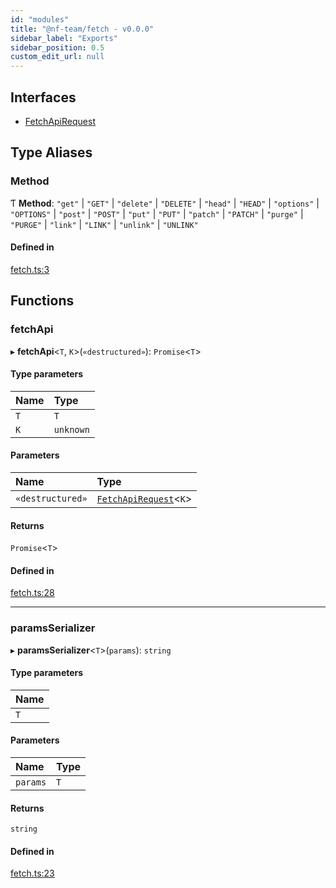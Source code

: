 ```yaml
---
id: "modules"
title: "@nf-team/fetch - v0.0.0"
sidebar_label: "Exports"
sidebar_position: 0.5
custom_edit_url: null
---
```


## Interfaces

- [FetchApiRequest](interfaces/FetchApiRequest.md)

## Type Aliases

### Method

Ƭ **Method**: ``"get"`` \| ``"GET"`` \| ``"delete"`` \| ``"DELETE"`` \| ``"head"`` \| ``"HEAD"`` \| ``"options"`` \| ``"OPTIONS"`` \| ``"post"`` \| ``"POST"`` \| ``"put"`` \| ``"PUT"`` \| ``"patch"`` \| ``"PATCH"`` \| ``"purge"`` \| ``"PURGE"`` \| ``"link"`` \| ``"LINK"`` \| ``"unlink"`` \| ``"UNLINK"``

#### Defined in

[fetch.ts:3](https://github.com/mbti-nf-team/frontend-libraries/blob/35d6e12/packages/fetch/src/fetch.ts#L3)

## Functions

### fetchApi

▸ **fetchApi**\<`T`, `K`\>(`«destructured»`): `Promise`\<`T`\>

#### Type parameters

| Name | Type |
| :------ | :------ |
| `T` | `T` |
| `K` | `unknown` |

#### Parameters

| Name | Type |
| :------ | :------ |
| `«destructured»` | [`FetchApiRequest`](interfaces/FetchApiRequest.md)\<`K`\> |

#### Returns

`Promise`\<`T`\>

#### Defined in

[fetch.ts:28](https://github.com/mbti-nf-team/frontend-libraries/blob/35d6e12/packages/fetch/src/fetch.ts#L28)

___

### paramsSerializer

▸ **paramsSerializer**\<`T`\>(`params`): `string`

#### Type parameters

| Name |
| :------ |
| `T` |

#### Parameters

| Name | Type |
| :------ | :------ |
| `params` | `T` |

#### Returns

`string`

#### Defined in

[fetch.ts:23](https://github.com/mbti-nf-team/frontend-libraries/blob/35d6e12/packages/fetch/src/fetch.ts#L23)
